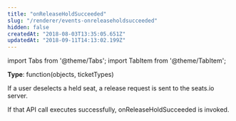 ```yaml
---
title: "onReleaseHoldSucceeded"
slug: "/renderer/events-onreleaseholdsucceeded"
hidden: false
createdAt: "2018-08-03T13:35:05.651Z"
updatedAt: "2018-09-11T14:13:02.199Z"
---
```


import Tabs from '@theme/Tabs';
import TabItem from '@theme/TabItem';

**Type**: function(objects, ticketTypes)  

If a user deselects a held seat, a release request is sent to the seats.io server. 

If that API call executes successfully, onReleaseHoldSucceeded is invoked.
